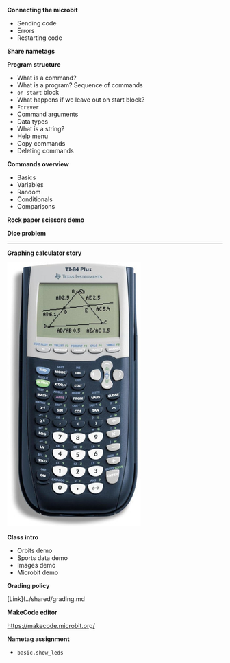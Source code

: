 **Connecting the microbit**

- Sending code
- Errors
- Restarting code

**Share nametags**

**Program structure**

- What is a command?
- What is a program? Sequence of commands
- `on start` block
- What happens if we leave out on start block?
- `Forever`
- Command arguments
- Data types
- What is a string?
- Help menu
- Copy commands
- Deleting commands

**Commands overview**

- Basics
- Variables
- Random
- Conditionals
- Comparisons

**Rock paper scissors demo**

**Dice problem**

---

**Graphing calculator story**
  
![](nametag/calculator.jpg)

**Class intro**

- Orbits demo
- Sports data demo
- Images demo
- Microbit demo

**Grading policy**

[Link](../shared/grading.md

**MakeCode editor**

https://makecode.microbit.org/

**Nametag assignment**

- `basic.show_leds`

